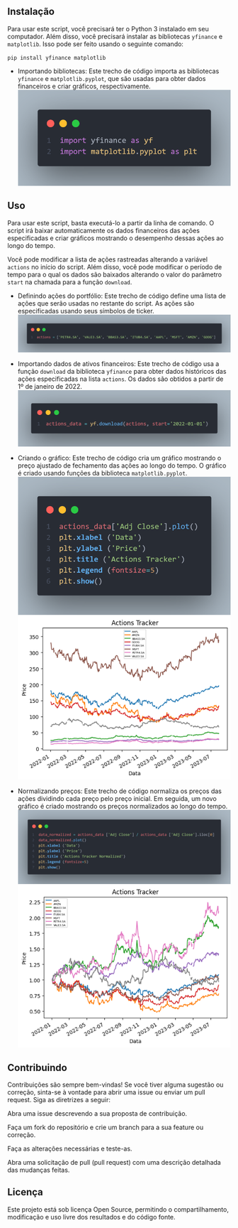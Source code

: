 ## Instalação

Para usar este script, você precisará ter o Python 3 instalado em seu computador. Além disso, você precisará instalar as bibliotecas `yfinance` e `matplotlib`. Isso pode ser feito usando o seguinte comando:

```
pip install yfinance matplotlib
```
- Importando bibliotecas: Este trecho de código importa as bibliotecas `yfinance` e `matplotlib.pyplot`, que são usadas para obter dados financeiros e criar gráficos, respectivamente.
![Alt text](stock.png)

## Uso

Para usar este script, basta executá-lo a partir da linha de comando. O script irá baixar automaticamente os dados financeiros das ações especificadas e criar gráficos mostrando o desempenho dessas ações ao longo do tempo.

Você pode modificar a lista de ações rastreadas alterando a variável `actions` no início do script. Além disso, você pode modificar o período de tempo para o qual os dados são baixados alterando o valor do parâmetro `start` na chamada para a função `download`.

- Definindo ações do portfólio: Este trecho de código define uma lista de ações que serão usadas no restante do script. As ações são especificadas usando seus símbolos de ticker.
![Alt text](stock1.png)

- Importando dados de ativos financeiros: Este trecho de código usa a função `download` da biblioteca `yfinance` para obter dados históricos das ações especificadas na lista `actions`. Os dados são obtidos a partir de 1º de janeiro de 2022.
![Alt text](stock2.png)

- Criando o gráfico: Este trecho de código cria um gráfico mostrando o preço ajustado de fechamento das ações ao longo do tempo. O gráfico é criado usando funções da biblioteca `matplotlib.pyplot`.
![Alt text](stock3.png)
![Alt text](output0.png)

- Normalizando preços: Este trecho de código normaliza os preços das ações dividindo cada preço pelo preço inicial. Em seguida, um novo gráfico é criado mostrando os preços normalizados ao longo do tempo.
![Alt text](stock4.png)
![Alt text](output.png)

## Contribuindo

Contribuições são sempre bem-vindas! Se você tiver alguma sugestão ou correção, sinta-se à vontade para abrir uma issue ou enviar um pull request. Siga as diretrizes a seguir:

Abra uma issue descrevendo a sua proposta de contribuição.

Faça um fork do repositório e crie um branch para a sua feature ou correção.

Faça as alterações necessárias e teste-as.

Abra uma solicitação de pull (pull request) com uma descrição detalhada das mudanças feitas.

## Licença

Este projeto está sob licença Open Source, permitindo o compartilhamento, modificação e uso livre dos resultados e do código fonte.